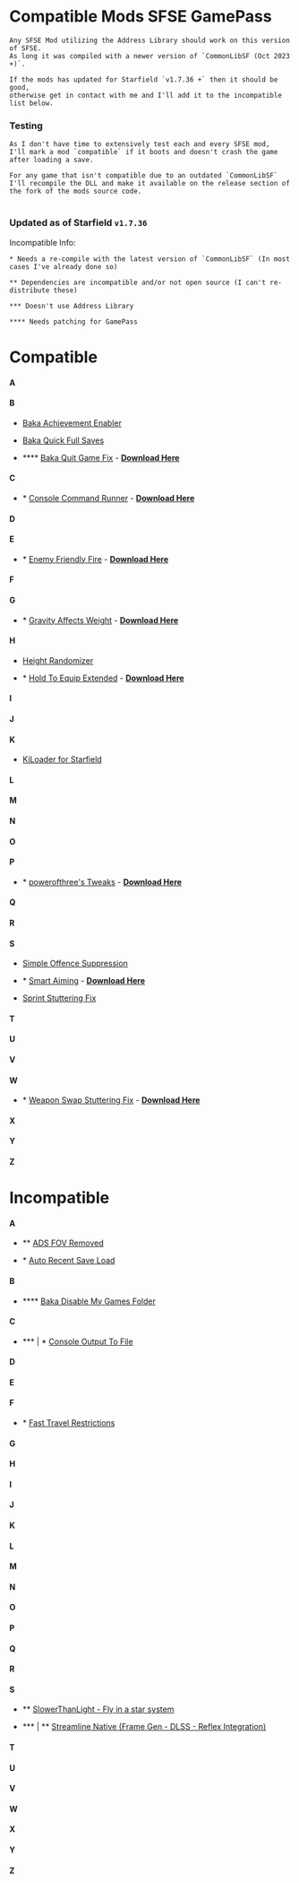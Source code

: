 # Compatible Mods SFSE GamePass

    Any SFSE Mod utilizing the Address Library should work on this version of SFSE. 
    As long it was compiled with a newer version of `CommonLibSF (Oct 2023 +)`. 

    If the mods has updated for Starfield `v1.7.36 +` then it should be good, 
    otherwise get in contact with me and I'll add it to the incompatible list below.

### Testing

    As I don't have time to extensively test each and every SFSE mod, 
    I'll mark a mod `compatible` if it boots and doesn't crash the game after loading a save. 

    For any game that isn't compatible due to an outdated `CommonLibSF` 
    I'll recompile the DLL and make it available on the release section of the fork of the mods source code.

#

### Updated as of Starfield `v1.7.36`

Incompatible Info:

    * Needs a re-compile with the latest version of `CommonLibSF` (In most cases I've already done so)

    ** Dependencies are incompatible and/or not open source (I can't re-distribute these)

    *** Doesn't use Address Library

    **** Needs patching for GamePass


# Compatible


#### A
#### B

* [Baka Achievement Enabler](https://www.nexusmods.com/starfield/mods/658)

* [Baka Quick Full Saves](https://www.nexusmods.com/starfield/mods/1750)

* **** [Baka Quit Game Fix](https://www.nexusmods.com/starfield/mods/2962) - **[Download Here](https://github.com/gazzamc/BakaQuitGameFix/releases/tag/2.0.0)**

#### C

* \* [Console Command Runner](https://www.nexusmods.com/starfield/mods/2740) - **[Download Here](https://github.com/gazzamc/Console-Command-Runner-SF/releases)**


#### D
#### E

* \* [Enemy Friendly Fire](https://www.nexusmods.com/starfield/mods/614) - **[Download Here](https://github.com/gazzamc/EnemyFriendlyFireSFSE/releases)**

#### F
#### G

* \* [Gravity Affects Weight](https://www.nexusmods.com/starfield/mods/3048) - **[Download Here](https://github.com/gazzamc/GravityAffectsCarryWeight/releases)**

#### H

* [Height Randomizer](https://www.nexusmods.com/starfield/mods/2525)

* \* [Hold To Equip Extended](https://www.nexusmods.com/starfield/mods/1956) - **[Download Here](https://github.com/gazzamc/HoldToEquipExtended/releases)**

#### I
#### J
#### K

* [KiLoader for Starfield](https://www.nexusmods.com/starfield/mods/3298)

#### L
#### M
#### N
#### O
#### P

* \* [powerofthree's Tweaks](https://www.nexusmods.com/starfield/mods/3621) - **[Download Here](https://github.com/gazzamc/po3-Tweaks-SFSE/releases/tag/1.1.1)**

#### Q
#### R
#### S

* [Simple Offence Suppression](https://www.nexusmods.com/starfield/mods/4456)

* \* [Smart Aiming](https://www.nexusmods.com/starfield/mods/1302) - **[Download Here](https://github.com/gazzamc/SmartAimingSFSE/releases)**

* [Sprint Stuttering Fix](https://www.nexusmods.com/starfield/mods/884)

#### T
#### U
#### V
#### W

* \* [Weapon Swap Stuttering Fix](https://www.nexusmods.com/starfield/mods/2830) - **[Download Here](https://github.com/gazzamc/Weapon-Swap-Stuttering-Fix/releases)**

#### X
#### Y
#### Z

# Incompatible

#### A

* ** [ADS FOV Removed](https://www.nexusmods.com/starfield/mods/2192)

* \* [Auto Recent Save Load](https://www.nexusmods.com/starfield/mods/2962)

#### B

* **** [Baka Disable My Games Folder](https://www.nexusmods.com/starfield/mods/1599)

#### C

* *** | \* [Console Output To File](https://www.nexusmods.com/starfield/mods/3142)

#### D
#### E
#### F

* \* [Fast Travel Restrictions](https://www.nexusmods.com/starfield/mods/3220)

#### G
#### H
#### I
#### J
#### K
#### L
#### M
#### N
#### O
#### P
#### Q
#### R
#### S

* ** [SlowerThanLight - Fly in a star system](https://www.nexusmods.com/starfield/mods/3541)

* *** | ** [Streamline Native (Frame Gen - DLSS - Reflex Integration)](https://www.nexusmods.com/starfield/mods/2751)

#### T
#### U
#### V
#### W
#### X
#### Y
#### Z


